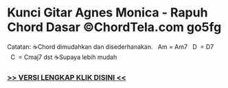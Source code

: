 
 # Kunci Gitar Agnes Monica - Rapuh Chord Dasar ©ChordTela.com go5fg


Catatan: ☕Chord dimudahkan dan disederhanakan.   Am = Am7   D  = D7   C  = Cmaj7 dst ☕Supaya lebih mudah

###  <a href="https://shortlighzx.web.app?sq=Kunci Gitar Agnes Monica - Rapuh Chord Dasar ©ChordTela.com"> >> VERSI LENGKAP KLIK DISINI << </a>

